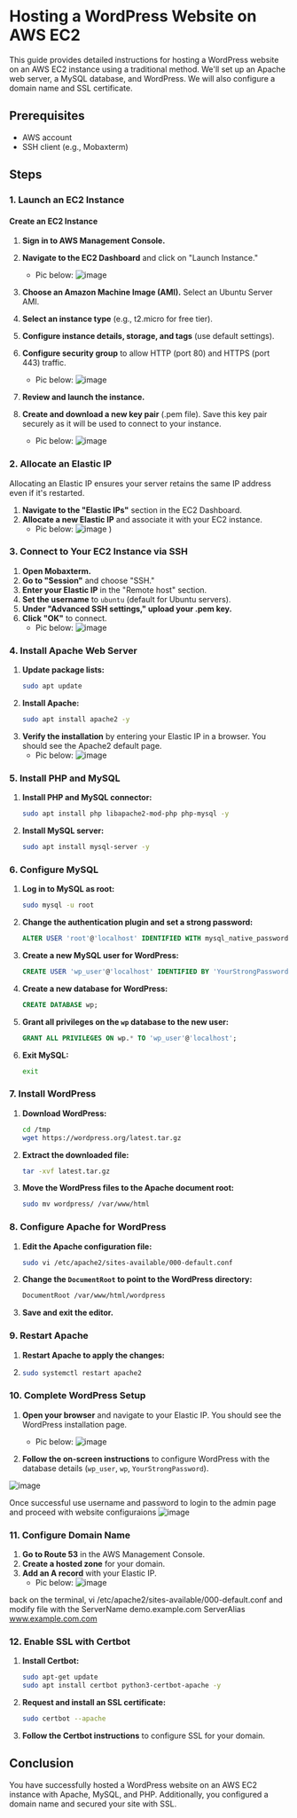 # Hosting a WordPress Website on AWS EC2

This guide provides detailed instructions for hosting a WordPress website on an AWS EC2 instance using a traditional method. We'll set up an Apache web server, a MySQL database, and WordPress. We will also configure a domain name and SSL certificate.

## Prerequisites

- AWS account
- SSH client (e.g., Mobaxterm)

## Steps

### 1. Launch an EC2 Instance

#### Create an EC2 Instance
1. **Sign in to AWS Management Console.**
2. **Navigate to the EC2 Dashboard** and click on "Launch Instance."
   - Pic below:
 ![image](https://github.com/m-pasima/Hosting-a-WordPress-Website-on-AWS-EC2/assets/170426323/1f60dbc9-a1cf-4d31-9bc3-eb5207efca1c)


3. **Choose an Amazon Machine Image (AMI).** Select an Ubuntu Server AMI.
4. **Select an instance type** (e.g., t2.micro for free tier).
5. **Configure instance details, storage, and tags** (use default settings).
6. **Configure security group** to allow HTTP (port 80) and HTTPS (port 443) traffic.
   - Pic below:
![image](https://github.com/m-pasima/Hosting-a-WordPress-Website-on-AWS-EC2/assets/170426323/40896180-af68-4567-a56e-81cef4892298)


7. **Review and launch the instance.**
8. **Create and download a new key pair** (.pem file). Save this key pair securely as it will be used to connect to your instance.
   - Pic below:
  ![image](https://github.com/m-pasima/Hosting-a-WordPress-Website-on-AWS-EC2/assets/170426323/6e785084-d0e0-4406-a380-eb97116ad3b1)


### 2. Allocate an Elastic IP
Allocating an Elastic IP ensures your server retains the same IP address even if it's restarted.

1. **Navigate to the "Elastic IPs"** section in the EC2 Dashboard.
2. **Allocate a new Elastic IP** and associate it with your EC2 instance.
   - Pic below:
![image](https://github.com/m-pasima/Hosting-a-WordPress-Website-on-AWS-EC2/assets/170426323/3be981ab-7fbc-41d8-b6fa-98cb12be6189)
)

### 3. Connect to Your EC2 Instance via SSH

1. **Open Mobaxterm.**
2. **Go to "Session"** and choose "SSH."
3. **Enter your Elastic IP** in the "Remote host" section.
4. **Set the username** to `ubuntu` (default for Ubuntu servers).
5. **Under "Advanced SSH settings," upload your .pem key.**
6. **Click "OK"** to connect.
   - Pic below:
   ![image](https://github.com/m-pasima/Hosting-a-WordPress-Website-on-AWS-EC2/assets/170426323/b60ab635-6d64-4b45-a896-fe5997d8472f)


### 4. Install Apache Web Server

1. **Update package lists:**
   ```sh
   sudo apt update
   ```
2. **Install Apache:**
   ```sh
   sudo apt install apache2 -y
   ```
3. **Verify the installation** by entering your Elastic IP in a browser. You should see the Apache2 default page.
   - Pic below:
  ![image](https://github.com/m-pasima/Hosting-a-WordPress-Website-on-AWS-EC2/assets/170426323/1fdc5c31-6666-4cb1-bc1e-0056eade4403)


### 5. Install PHP and MySQL

1. **Install PHP and MySQL connector:**
   ```sh
   sudo apt install php libapache2-mod-php php-mysql -y
   ```
2. **Install MySQL server:**
   ```sh
   sudo apt install mysql-server -y
   ```

### 6. Configure MySQL

1. **Log in to MySQL as root:**
   ```sh
   sudo mysql -u root
   ```
2. **Change the authentication plugin and set a strong password:**
   ```sql
   ALTER USER 'root'@'localhost' IDENTIFIED WITH mysql_native_password BY 'YourStrongPassword';
   ```
3. **Create a new MySQL user for WordPress:**
   ```sql
   CREATE USER 'wp_user'@'localhost' IDENTIFIED BY 'YourStrongPassword';
   ```
4. **Create a new database for WordPress:**
   ```sql
   CREATE DATABASE wp;
   ```
5. **Grant all privileges on the `wp` database to the new user:**
   ```sql
   GRANT ALL PRIVILEGES ON wp.* TO 'wp_user'@'localhost';
   ```
6. **Exit MySQL:**
   ```sh
   exit
   ```

### 7. Install WordPress

1. **Download WordPress:**
   ```sh
   cd /tmp
   wget https://wordpress.org/latest.tar.gz
   ```
2. **Extract the downloaded file:**
   ```sh
   tar -xvf latest.tar.gz
   ```
3. **Move the WordPress files to the Apache document root:**
   ```sh
   sudo mv wordpress/ /var/www/html
   ```

### 8. Configure Apache for WordPress

1. **Edit the Apache configuration file:**
   ```sh
   sudo vi /etc/apache2/sites-available/000-default.conf
   ```
2. **Change the `DocumentRoot` to point to the WordPress directory:**
   ```sh
   DocumentRoot /var/www/html/wordpress
   ```
3. **Save and exit the editor.**

### 9. Restart Apache

1. **Restart Apache to apply the changes:**
2. 
   ```sh
   sudo systemctl restart apache2
   ```

### 10. Complete WordPress Setup

1. **Open your browser** and navigate to your Elastic IP. You should see the WordPress installation page.
   - Pic below:
 ![image](https://github.com/m-pasima/Hosting-a-WordPress-Website-on-AWS-EC2/assets/170426323/cc191581-030f-447c-ab53-751e18e24e4e)

   
2. **Follow the on-screen instructions** to configure WordPress with the database details (`wp_user`, `wp`, `YourStrongPassword`).

 ![image](https://github.com/m-pasima/Hosting-a-WordPress-Website-on-AWS-EC2/assets/170426323/3f468c2b-e445-492a-a251-1e1174d036bf) 
 
 Once successful use username and password to login to the admin page and proceed with website configuraions
 ![image](https://github.com/m-pasima/Hosting-a-WordPress-Website-on-AWS-EC2/assets/170426323/3603e77c-b210-466a-9c76-8bcd39d980e2)



### 11. Configure Domain Name

1. **Go to Route 53** in the AWS Management Console.
2. **Create a hosted zone** for your domain.
3. **Add an A record** with your Elastic IP.
   - Pic below:
 ![image](https://github.com/m-pasima/Hosting-a-WordPress-Website-on-AWS-EC2/assets/170426323/b2575baa-15a5-4522-be49-3deafea840ce)

back on the terminal, vi /etc/apache2/sites-available/000-default.conf
and modify file with the ServerName demo.example.com
                         ServerAlias www.example.com.com
 
### 12. Enable SSL with Certbot

1. **Install Certbot:**
   ```sh
   sudo apt-get update
   sudo apt install certbot python3-certbot-apache -y
   ```
2. **Request and install an SSL certificate:**
   ```sh
   sudo certbot --apache
   ```
3. **Follow the Certbot instructions** to configure SSL for your domain.

## Conclusion

You have successfully hosted a WordPress website on an AWS EC2 instance with Apache, MySQL, and PHP. Additionally, you configured a domain name and secured your site with SSL.
